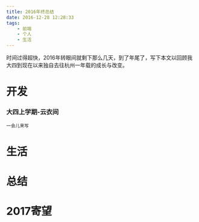 ```yaml
---
title: 2016年终总结
date: 2016-12-28 12:28:33
tags:
    - 前端
    - 个人
    - 生活
---
```


时间过得超快，2016年转眼间就剩下那么几天，到了年尾了，写下本文以回顾我大四到现在以来独自去往杭州一年载的成长与改变。

<!--more-->

# 开发
### 大四上学期-云衣间
    一会儿来写

# 生活

# 总结

# 2017寄望
